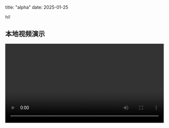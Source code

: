title: "alpha"
date: 2025-01-25


hi!

## 本地视频演示
<video controls width="100%">
  <source src="/assets/videos/s1.mp4" type="video/mp4">
</video>
